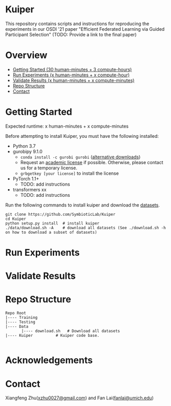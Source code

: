 # Kuiper

This repository contains scripts and instructions for reproducing the experiments in our OSDI '21 paper "Efficient Federated Learning via Guided Participant Selection" (TODO: Provide a link to the final paper)

# Overview

* [Getting Started (30 human-minutes + 3 compute-hours)](#getting-started)
* [Run Experiments (x human-minutes + x compute-hour)](#run-experiments)
* [Validate Results (x human-minutes + x compute-minutes)](#validate-results)
* [Repo Structure](#repo-structure)
* [Contact](#contact)



# Getting Started 
Expected runtime: x human-minutes + x compute-minutes

Before attempting to install Kuiper, you must have the following installed:

* Python 3.7
* gurobipy 9.1.0
  * `conda install -c gurobi gurobi` ([alternative downloads](https://support.gurobi.com/hc/en-us/articles/360044290292-How-do-I-install-Gurobi-for-Python-))
  * Request an [academic license](https://www.gurobi.com/downloads/end-user-license-agreement-academic/) if possible. Otherwise, please contact us for a temporary license. 
  * `grbgetkey [your license]` to install the license 
* PyTorch 1.1+ 
  * TODO: add instructions
* transformers xx
  * TODO: add instructions

Run the following commands to install kuiper and download the [datasets](https://www.dropbox.com/sh/lti7j1g4a1jgr4r/AAD802HuoxjZi8Xy7xXZbDs8a?dl=0).

```
git clone https://github.com/SymbioticLab/Kuiper
cd Kuiper
python setup.py install  # install kuiper
./data/download.sh -A    # download all datasets (See ./download.sh -h on how to download a subset of datasets)
```

# Run Experiments

<!-- * Run `./exp.sh 6 30m 1` to run our tool on only *6 benchmarks* for *30 minutes each* with only *1 repetition*. 
  - This command takes only **3 hours** to run in total, and produces results that approximate the results shown in the paper.
  - Since there is only 1 repetition, there will be no error bars in the final plots.
  - Results will be saved in a directory called `results`.

* Run `./exp.sh 20 24h 10` to replicate the full experiments in the paper
  - This command takes **200 days** to run 10 reps of all 20 benchmarks for 24 hours each. 
  - Feel free to tweak the args to produce results with intermediate quality, depending on the time that you have.
  - Results will be saved in a directory called `results`. -->

# Validate Results

<!-- The output of the experiments will validate the following claims:
- Table 1: `results/tab1.csv` reproduces Table 1 on Page 5.
- Figure 2: `results/plot2.pdf` reproduces the plot in Figure 2 on Page 8.
- Page 7, para 3: "We outperform the baseline by 2x". See `results/comparison.csv`, where the second column (our performance) should have a value that is twice as much as the third column (baseline).

Our artifact does not validate the following claims:
- On Page 8, we say X, but this cannot be validated without access to specialized hardware/people, so we leave it out of scope of artifact evaluation. -->

# Repo Structure

```
Repo Root
|---- Training
|---- Testing
|---- Data
       |---- download.sh   # Download all datasets     
|---- Kuiper          # Kuiper code base.
    
```

# Acknowledgements

# Contact
Xiangfeng Zhu(xzhu0027@gmail.com) and Fan Lai(fanlai@umich.edu)